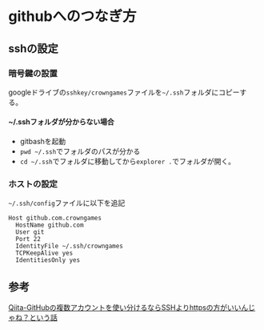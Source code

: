 # githubへのつなぎ方

## sshの設定

### 暗号鍵の設置

googleドライブの`sshkey/crowngames`ファイルを`~/.ssh`フォルダにコピーする。

#### ~/.sshフォルダが分からない場合

* gitbashを起動
* `pwd ~/.ssh`でフォルダのパスが分かる
* `cd ~/.ssh`でフォルダに移動してから`explorer .`でフォルダが開く。

### ホストの設定

`~/.ssh/config`ファイルに以下を追記

```
Host github.com.crowngames
  HostName github.com
  User git
  Port 22
  IdentityFile ~/.ssh/crowngames
  TCPKeepAlive yes
  IdentitiesOnly yes
```


## 参考

[Qiita-GitHubの複数アカウントを使い分けるならSSHよりhttpsの方がいいんじゃね？という話][*1]  

[*1]:http://qiita.com/zaki-yama/items/bfb0c2bef516af58c3fa